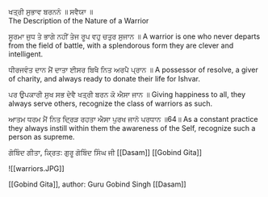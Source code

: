 ਖਤ੍ਰੀ ਸੁਭਾਵ ਬਰਨਨੰ ॥ ਸਵੈਯਾ ॥  
The Description of the Nature of a Warrior

ਸੂਰਮਾ ਜੁਧ ਤੇ ਭਾਗੇ ਨਹੀਂ ਤੇਜ ਰੂਪ ਵਹੁ ਚਤੁਰ ਸੁਜਾਨ ॥
A warrior is one who never departs from the field of battle, with a splendorous form they are clever and intelligent. 

ਧੀਰਜਵੰਤ ਦਾਨ ਮੈਂ ਦਾਤਾ ਈਸਰ ਬਿਖੈ ਨਿਤ ਅਰਪੈ ਪ੍ਰਾਨ ॥
A possessor of resolve, a giver of charity, and always ready to donate their life for Ishvar.

ਪਰ ਉਪਕਾਰੀ ਸੁਖ ਸਭ ਦੇਵੈ ਖਤ੍ਰੀ ਬਰਨ ਕੋ ਐਸਾ ਜਾਨ ॥
Giving happiness to all, they always serve others, recognize the class of warriors as such.

ਆਤਮ ਧਰਮ ਮੈਂ ਨਿਤ ਦ੍ਰਿੜ ਰਹਤਾ ਐਸਾ ਪੁਰਖ ਜਾਨੋ ਪਰਧਾਨ ॥64॥
As a constant practice they always instill within them the awareness of the Self, recognize such a person as supreme.

ਗੋਬਿੰਦ ਗੀਤਾ, ਕ੍ਰਿਤ: ਗੁਰੂ ਗੋਬਿੰਦ ਸਿੰਘ ਜੀ
[[Dasam]]
[[Gobind Gita]]

![[warriors.JPG]]



[[Gobind Gita]], author: Guru Gobind Singh
[[Dasam]]
